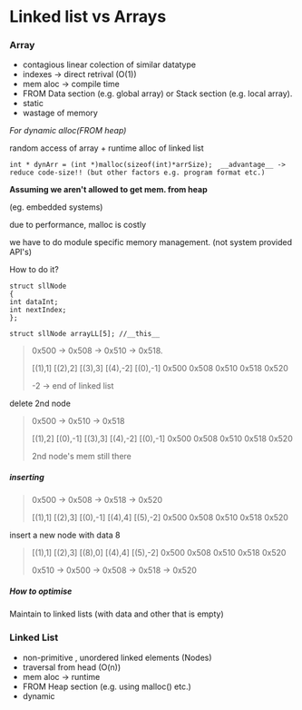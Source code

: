 # Linked list vs Arrays

### Array

* contagious linear colection of similar datatype 
* indexes -> direct retrival (O(1))
* mem aloc -> compile time
* FROM Data section (e.g. global array) or Stack section (e.g. local array).
* static
* wastage of memory

*For dynamic alloc(FROM heap)*

random access of array + runtime alloc of linked list

``` 
int * dynArr = (int *)malloc(sizeof(int)*arrSize);  __advantage__ -> reduce code-size!! (but other factors e.g. program format etc.)
``` 

__Assuming we aren't allowed to get mem. from heap__

(eg. embedded systems)

due to performance, malloc is costly

we have to do module specific memory management. (not system provided API's)

How to do it?

```
struct sllNode 
{ 
int dataInt; 
int nextIndex; 
}; 

struct sllNode arrayLL[5]; //__this__

```

>0x500 -> 0x508 -> 0x510 -> 0x518.
>
>[(1),1]       [(2),2]      [(3),3]     [(4),-2]     [(0),-1]
> 0x500         0x508        0x510       0x518        0x520
>
>-2 -> end of linked list
>

delete 2nd node

>
>0x500 -> 0x510 -> 0x518
>
>[(1),2]       [(0),-1]      [(3),3]     [(4),-2]     [(0),-1]
> 0x500         0x508         0x510       0x518        0x520
>
>2nd node's mem still there

##### inserting

> 0x500 -> 0x508 -> 0x518 -> 0x520
>
>[(1),1]       [(2),3]      [(0),-1]     [(4),4]     [(5),-2]
> 0x500         0x508        0x510        0x518       0x520

insert a new node with data 8

>[(1),1]       [(2),3]      [(8),0]     [(4),4]     [(5),-2]
> 0x500         0x508        0x510       0x518       0x520
>
>0x510 -> 0x500 -> 0x508 -> 0x518 -> 0x520

##### How to optimise

Maintain to linked lists (with data and other that is empty)

### Linked List

* non-primitive , unordered linked elements (Nodes)
* traversal from head (O(n))
* mem aloc -> runtime
* FROM  Heap section (e.g. using malloc() etc.)
* dynamic